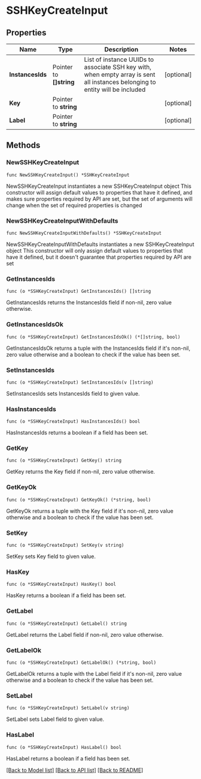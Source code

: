 # SSHKeyCreateInput

## Properties

Name | Type | Description | Notes
------------ | ------------- | ------------- | -------------
**InstancesIds** | Pointer to **[]string** | List of instance UUIDs to associate SSH key with, when empty array is sent all instances belonging       to entity will be included | [optional] 
**Key** | Pointer to **string** |  | [optional] 
**Label** | Pointer to **string** |  | [optional] 

## Methods

### NewSSHKeyCreateInput

`func NewSSHKeyCreateInput() *SSHKeyCreateInput`

NewSSHKeyCreateInput instantiates a new SSHKeyCreateInput object
This constructor will assign default values to properties that have it defined,
and makes sure properties required by API are set, but the set of arguments
will change when the set of required properties is changed

### NewSSHKeyCreateInputWithDefaults

`func NewSSHKeyCreateInputWithDefaults() *SSHKeyCreateInput`

NewSSHKeyCreateInputWithDefaults instantiates a new SSHKeyCreateInput object
This constructor will only assign default values to properties that have it defined,
but it doesn't guarantee that properties required by API are set

### GetInstancesIds

`func (o *SSHKeyCreateInput) GetInstancesIds() []string`

GetInstancesIds returns the InstancesIds field if non-nil, zero value otherwise.

### GetInstancesIdsOk

`func (o *SSHKeyCreateInput) GetInstancesIdsOk() (*[]string, bool)`

GetInstancesIdsOk returns a tuple with the InstancesIds field if it's non-nil, zero value otherwise
and a boolean to check if the value has been set.

### SetInstancesIds

`func (o *SSHKeyCreateInput) SetInstancesIds(v []string)`

SetInstancesIds sets InstancesIds field to given value.

### HasInstancesIds

`func (o *SSHKeyCreateInput) HasInstancesIds() bool`

HasInstancesIds returns a boolean if a field has been set.

### GetKey

`func (o *SSHKeyCreateInput) GetKey() string`

GetKey returns the Key field if non-nil, zero value otherwise.

### GetKeyOk

`func (o *SSHKeyCreateInput) GetKeyOk() (*string, bool)`

GetKeyOk returns a tuple with the Key field if it's non-nil, zero value otherwise
and a boolean to check if the value has been set.

### SetKey

`func (o *SSHKeyCreateInput) SetKey(v string)`

SetKey sets Key field to given value.

### HasKey

`func (o *SSHKeyCreateInput) HasKey() bool`

HasKey returns a boolean if a field has been set.

### GetLabel

`func (o *SSHKeyCreateInput) GetLabel() string`

GetLabel returns the Label field if non-nil, zero value otherwise.

### GetLabelOk

`func (o *SSHKeyCreateInput) GetLabelOk() (*string, bool)`

GetLabelOk returns a tuple with the Label field if it's non-nil, zero value otherwise
and a boolean to check if the value has been set.

### SetLabel

`func (o *SSHKeyCreateInput) SetLabel(v string)`

SetLabel sets Label field to given value.

### HasLabel

`func (o *SSHKeyCreateInput) HasLabel() bool`

HasLabel returns a boolean if a field has been set.


[[Back to Model list]](../README.md#documentation-for-models) [[Back to API list]](../README.md#documentation-for-api-endpoints) [[Back to README]](../README.md)


